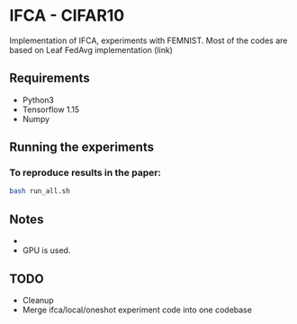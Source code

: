 # IFCA - CIFAR10

Implementation of IFCA, experiments with FEMNIST.
Most of the codes are based on Leaf FedAvg implementation (link)


## Requirements
* Python3
* Tensorflow 1.15
* Numpy

## Running the experiments

### To reproduce results in the paper:
```bash
bash run_all.sh
```

## Notes
*
* GPU is used.

## TODO
- Cleanup
- Merge ifca/local/oneshot experiment code into one codebase
